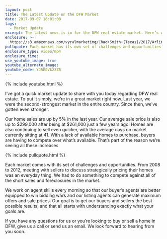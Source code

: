 ```yaml
---
layout: post
title: The Latest Update on the DFW Market
date: 2017-09-07 16:01:00
tags:
  - Market Update
excerpt: The latest news is in for the DFW real estate market. Here’s what it says.
enclosure: >-
  https://s3.amazonaws.com/vyralmarketing/Chad+Smith+(Texas)/2017/Arlington+Real+Estate+Agent-+Market+Update.mp4
pullquote: Each market has its own set of challenges and opportunities.
enclosure_type: video/mp4
enclosure_time:
use_youtube_image: true
youtube_alternate_image:
youtube_code: YJ5E0Vk23Z8
---
```



{% include youtube.html %}

I’ve got a quick market update to share with you today regarding DFW real estate. To put it simply, we’re in a great market right now. Last year, we were the second-strongest market in the entire country. Since then, we’ve gotten even stronger.

Our home sales are up by 5% in the last year. Our average sale price is also up to $299,000 after being at $261,000 just a few years ago. Homes are also continuing to sell even quicker, with the average days on market currently sitting at 41. With a lack of available homes to purchase, buyers are having to compete over what’s available. That’s part of the reason we’re seeing all these increases.

{% include pullquote.html %}

Each market comes with its set of challenges and opportunities. From 2008 to 2012, meeting with sellers to discuss strategically pricing their homes was an everyday thing. We had to do something to compete against all of the short sales and foreclosures in the market.

We work on agent skills every morning so that our buyer’s agents are better equipped to win bidding wars and our listing agents can generate maximum offers and sale prices. Our goal is to get our buyers and sellers the best possible results, and that all starts with understanding exactly what your goals are.

If you have any questions for us or you’re looking to buy or sell a home in DFW, give us a call or send us an email. We look forward to hearing from you soon.